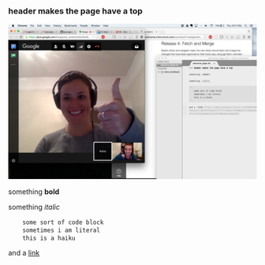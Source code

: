 ### header makes the page have a top

![](./bess_frans_paring.png)

something **bold**

something _italic_

```
    some sort of code block
    sometimes i am literal
    this is a haiku
```

and a [link](https://camo.githubusercontent.com/9bb56499161ec0a5c20b6b3a3af674f51072af7c/687474703a2f2f7777772e6e6f727468636173746c652e636f2e756b2f6775696c642f6172742f616e6e615f6c2f6c696e6b312e6a7067)

